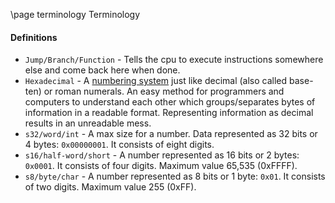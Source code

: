 \page terminology Terminology
#### Definitions
* `Jump/Branch/Function` - Tells the cpu to execute instructions somewhere else and come back here when done.
* `Hexadecimal` - A [numbering system](https://en.wikipedia.org/wiki/Hexadecimal) just like decimal (also called base-ten) or roman numerals. An easy method for programmers and computers to understand each other which groups/separates bytes of information in a readable format. Representing information as decimal results in an unreadable mess.
* `s32/word/int` - A max size for a number. Data represented as 32 bits or 4 bytes: `0x00000001`. It consists of eight digits.
* `s16/half-word/short` - A number represented as 16 bits or 2 bytes: `0x0001`. It consists of four digits. Maximum value 65,535 (0xFFFF).
* `s8/byte/char` - A number represented as 8 bits or 1 byte: `0x01`. It consists of two digits. Maximum value 255 (0xFF).